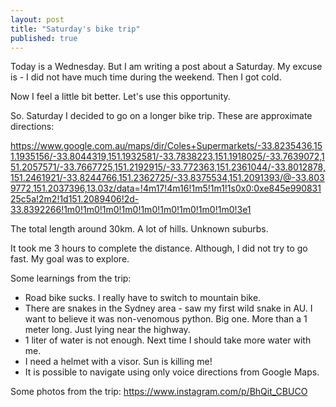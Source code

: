 ```yaml
---
layout: post
title: "Saturday's bike trip"
published: true
---
```


Today is a Wednesday. But I am writing a post about a Saturday. My excuse is - I did not have much time during the weekend. Then I got cold. 

Now I feel a little bit better. Let's use this opportunity.

So. Saturday I decided to go on a longer bike trip. These are approximate directions:

https://www.google.com.au/maps/dir/Coles+Supermarkets/-33.8235436,151.1935156/-33.8044319,151.1932581/-33.7838223,151.1918025/-33.7639072,151.2057571/-33.7667725,151.2192915/-33.772363,151.2361044/-33.8012878,151.2461921/-33.8244766,151.2362725/-33.8375534,151.2091393/@-33.8039772,151.2037396,13.03z/data=!4m17!4m16!1m5!1m1!1s0x0:0xe845e99083125c5a!2m2!1d151.2089406!2d-33.8392266!1m0!1m0!1m0!1m0!1m0!1m0!1m0!1m0!1m0!3e1

The total length around 30km. A lot of hills. Unknown suburbs. 

It took me 3 hours to complete the distance. Although, I did not try to go fast. My goal was to explore.

Some learnings from the trip:

* Road bike sucks. I really have to switch to mountain bike. 
* There are snakes in the Sydney area - saw my first wild snake in AU. I want to believe it was non-venomous python. Big one. More than a 1 meter long. Just lying near the highway.
* 1 liter of water is not enough. Next time I should take more water with me.
* I need a helmet with a visor. Sun is killing me!
* It is possible to navigate using only voice directions from Google Maps.

Some photos from the trip: https://www.instagram.com/p/BhQit_CBUCO
